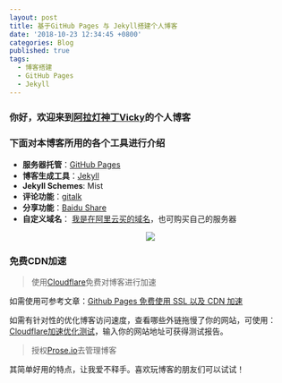 ```yaml
---
layout: post
title: 基于GitHub Pages 与 Jekyll搭建个人博客
date: '2018-10-23 12:34:45 +0800'
categories: Blog
published: true
tags:
  - 博客搭建
  - GitHub Pages
  - Jekyll
---
```


### 你好，欢迎来到[阿拉灯神丁Vicky](https://www.bobinsun.cn/)的个人博客


### 下面对本博客所用的各个工具进行介绍

- **服务器托管**：[GitHub Pages](https://pages.github.com/)
- **博客生成工具**：[Jekyll](https://jekyllrb.com/)
- **Jekyll Schemes**: Mist
- **评论功能**：[gitalk](https://github.com/gitalk/gitalk/blob/master/readme-cn.md)
- **分享功能**：[Baidu Share](http://share.baidu.com/)
- **自定义域名**： [我是在阿里云买的域名](https://promotion.aliyun.com/ntms/yunparter/invite.html?userCode=uxdvd8jo)，也可购买自己的服务器

<div align="center" href="https://promotion.aliyun.com/ntms/yunparter/invite.html?userCode=uxdvd8jo"><img src="https://www.bobinsun.cn/assets/images/aliyun-ads.jpg"/></div>

### 免费CDN加速

>  使用[Cloudflare](https://dash.cloudflare.com/login)免费对博客进行加速

如需使用可参考文章：[Github Pages 免费使用 SSL 以及 CDN 加速](https://leamtrop.com/2018/01/28/github-pages-cloudflare/#more)

如需有针对性的优化博客访问速度，查看哪些外链拖慢了你的网站，可使用：[Cloudflare加速优化测试](http://webpagetest.org)，输入你的网站地址可获得测试报告。


> 授权[Prose.io](https://prose.io)去管理博客

其简单好用的特点，让我爱不释手。喜欢玩博客的朋友们可以试试！